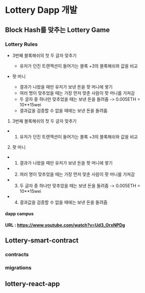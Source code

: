 # Lottery Dapp 개발
## Block Hash를 맞추는 Lottery Game

### Lottery Rules

- 3번째 블록해쉬의 첫 두 글자 맞추기 
  - 유저가 던진 트랜젝션이 들어가는 블록 +3의 블록해쉬와 값을 비교

- 팟 머니
  - 결과가 나왔을 때만 유저가 보낸 돈을 팟 머니에 쌓기
  - 여러 명이 맞추었을 때는 가장 먼저 맞춘 사람이 팟 머니를 가져감
  - 두 글자 중 하나만 맞추었을 때는 보낸 돈을 돌려줌 -> 0.005ETH = 10**15wei
  - 결과값을 검증할 수 없을 때에는 보낸 돈을 돌려줌


1. 3번째 블록해쉬의 첫 두 글자 맞추기 
  - 1) 유저가 던진 트랜젝션이 들어가는 블록 +3의 블록해쉬와 값을 비교
  
2. 팟 머니
  - 1) 결과가 나왔을 때만 유저가 보낸 돈을 팟 머니에 쌓기
  - 2) 여러 명이 맞추었을 때는 가장 먼저 맞춘 사람이 팟 머니를 가져감
  - 3) 두 글자 중 하나만 맞추었을 때는 보낸 돈을 돌려줌 -> 0.005ETH = 10**15wei
  - 4) 결과값을 검증할 수 없을 때에는 보낸 돈을 돌려줌
    


#### dapp campus
#### URL : https://www.youtube.com/watch?v=Ud3_OrxNPDg




## Lottery-smart-contract

### contracts
### migrations

## lottery-react-app
